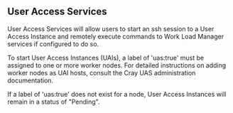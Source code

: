 User Access Services
----
User Access Services will allow users to start an ssh session to a User Access
Instance and remotely execute commands to Work Load Manager services if
configured to do so.

To start User Access Instances (UAIs), a label of 'uas:true' must be
assigned to one or more worker nodes. For detailed instructions on adding
worker nodes as UAI hosts, consult the Cray UAS administration documentation.

If a label of 'uas:true' does not exist for a node, User Access Instances will remain
in a status of "Pending".

